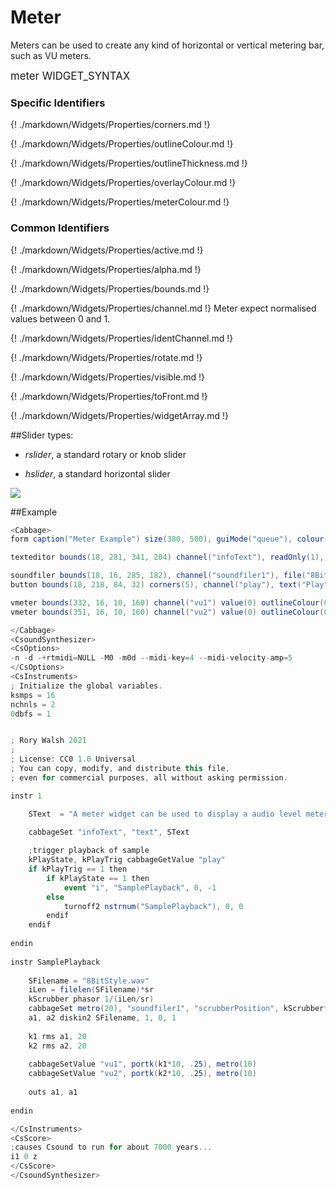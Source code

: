 # Meter

Meters can be used to create any kind of horizontal or vertical metering bar, such as VU meters. 


<big></pre>
meter WIDGET_SYNTAX
</pre></big>

### Specific Identifiers

{! ./markdown/Widgets/Properties/corners.md !} 

{! ./markdown/Widgets/Properties/outlineColour.md !}  

{! ./markdown/Widgets/Properties/outlineThickness.md !}  

{! ./markdown/Widgets/Properties/overlayColour.md !} 

{! ./markdown/Widgets/Properties/meterColour.md !} 


### Common Identifiers

{! ./markdown/Widgets/Properties/active.md !}  

{! ./markdown/Widgets/Properties/alpha.md !} 

{! ./markdown/Widgets/Properties/bounds.md !}   

{! ./markdown/Widgets/Properties/channel.md !}  Meter expect normalised values between 0 and 1.
 
{! ./markdown/Widgets/Properties/identChannel.md !}  

{! ./markdown/Widgets/Properties/rotate.md !}    

{! ./markdown/Widgets/Properties/visible.md !}  
 
{! ./markdown/Widgets/Properties/toFront.md !} 

{! ./markdown/Widgets/Properties/widgetArray.md !}  

##Slider types:

* *rslider*, a standard rotary or knob slider

* *hslider*, a standard horizontal slider

<!--(End of identifiers)/-->
![](../images/meter.gif)

##Example
<!--(Widget Example)/-->
```csharp
<Cabbage>
form caption("Meter Example") size(380, 500), guiMode("queue"), colour(2, 145, 209) pluginId("def1")

texteditor bounds(18, 281, 341, 204) channel("infoText"), readOnly(1), wrap(1), scrollbars(1)

soundfiler bounds(18, 16, 285, 182), channel("soundfiler1"), file("8BitStyle.wav") colour(147, 210, 0), tableBackgroundColour(0, 0, 0, 0)
button bounds(18, 218, 84, 32) corners(5), channel("play"), text("Play", "Stop")

vmeter bounds(332, 16, 10, 160) channel("vu1") value(0) outlineColour(0, 0, 0), overlayColour(0, 0, 0) meterColour:0(255, 0, 0) meterColour:1(255, 255, 0) meterColour:2(0, 255, 0) outlineThickness(1) 
vmeter bounds(351, 16, 10, 160) channel("vu2") value(0) outlineColour(0, 0, 0), overlayColour(0, 0, 0) meterColour:0(255, 0, 0) meterColour:1(255, 255, 0) meterColour:2(0, 255, 0) outlineThickness(1) 

</Cabbage>
<CsoundSynthesizer>
<CsOptions>
-n -d -+rtmidi=NULL -M0 -m0d --midi-key=4 --midi-velocity-amp=5
</CsOptions>
<CsInstruments>
; Initialize the global variables. 
ksmps = 16
nchnls = 2
0dbfs = 1


; Rory Walsh 2021 
;
; License: CC0 1.0 Universal
; You can copy, modify, and distribute this file, 
; even for commercial purposes, all without asking permission. 

instr 1

    SText  = "A meter widget can be used to display a audio level meter. It can accept up to three different colours to make up the level colour gradient. You need to send data to the widget from Csound in order for it to work. It does not calculate RMS values itself.\n\nIn this example, a sound file is loaded. The 'diskin2' opcode reads it back when the user hits play. The output from the file is sent to a pair of 'rms' opcodes which converts the audio signal to a k-rate rms value. A small portamento is applied to the RMS values in order to smoothen out the signal that is sent to the meter widgets."

    cabbageSet "infoText", "text", SText
    
    ;trigger playback of sample
    kPlayState, kPlayTrig cabbageGetValue "play"
    if kPlayTrig == 1 then
        if kPlayState == 1 then
            event "i", "SamplePlayback", 0, -1
        else
            turnoff2 nstrnum("SamplePlayback"), 0, 0
        endif
    endif   
        
endin
                
instr SamplePlayback
    
    SFilename = "8BitStyle.wav"
    iLen = filelen(SFilename)*sr
    kScrubber phasor 1/(iLen/sr)
    cabbageSet metro(20), "soundfiler1", "scrubberPosition", kScrubber*iLen
    a1, a2 diskin2 SFilename, 1, 0, 1
    
    k1 rms a1, 20
    k2 rms a2, 20
    
    cabbageSetValue "vu1", portk(k1*10, .25), metro(10)
    cabbageSetValue "vu2", portk(k2*10, .25), metro(10)
    
    outs a1, a1
        
endin

</CsInstruments>
<CsScore>
;causes Csound to run for about 7000 years...
i1 0 z
</CsScore>
</CsoundSynthesizer>

```
<!--(End Widget Example)/-->
